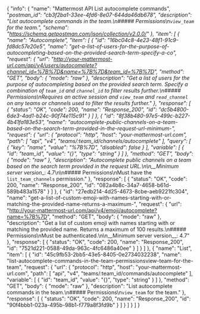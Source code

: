 {
  "info": {
    "name": "Mattermost API List autocomplete commands",
    "_postman_id": "cb3f2ba1-33ee-4fd6-8e07-644da46db678",
    "description": "List autocomplete commands in the team.\n##### Permissions\n`view_team` for the team.",
    "schema": "https://schema.getpostman.com/json/collection/v2.0.0/"
  },
  "item": [
    {
      "name": "Autocomplete",
      "item": [
        {
          "id": "16bc04c8-4e23-48f1-91c9-fd8dc57e20e5",
          "name": "get-a-list-of-users-for-the-purpose-of-autocompleting-based-on-the-provided-search-term-specify-a-co",
          "request": {
            "url": "http://your-mattermost-url.com/api/v4/users/autocomplete?channel_id=%7B%7D&name=%7B%7D&team_id=%7B%7D",
            "method": "GET",
            "body": {
              "mode": "raw"
            },
            "description": "Get a list of users for the purpose of autocompleting based on the provided search term. Specify a combination of `team_id` and `channel_id` to filter results further.\n##### Permissions\nRequires an active session and `view_team` and `read_channel` on any teams or channels used to filter the results further."
          },
          "response": [
            {
              "status": "OK",
              "code": 200,
              "name": "Response_200",
              "id": "dc5b4800-6de3-4ad1-b24c-90f74e115c91"
            }
          ]
        },
        {
          "id": "8f38b480-97e5-499c-b227-4b41fa183e53",
          "name": "autocomplete-public-channels-on-a-team-based-on-the-search-term-provided-in-the-request-url-minimum-",
          "request": {
            "url": {
              "protocol": "http",
              "host": "your-mattermost-url.com",
              "path": [
                "api",
                "v4",
                "teams/:team_id/channels/autocomplete"
              ],
              "query": [
                {
                  "key": "name",
                  "value": "%7B%7D",
                  "disabled": false
                }
              ],
              "variable": [
                {
                  "id": "team_id",
                  "value": "{}",
                  "type": "string"
                }
              ]
            },
            "method": "GET",
            "body": {
              "mode": "raw"
            },
            "description": "Autocomplete public channels on a team based on the search term provided in the request URL.\n\n__Minimum server version__: 4.7\n\n##### Permissions\nMust have the `list_team_channels` permission."
          },
          "response": [
            {
              "status": "OK",
              "code": 200,
              "name": "Response_200",
              "id": "082a4b8c-34a7-4658-b61d-589b483a1578"
            }
          ]
        },
        {
          "id": "27edb214-4d25-4673-8cbe-aeb9221fc304",
          "name": "get-a-list-of-custom-emoji-with-names-starting-with-or-matching-the-provided-name-returns-a-maximum-",
          "request": {
            "url": "http://your-mattermost-url.com/api/v4/emoji/autocomplete?name=%7B%7D",
            "method": "GET",
            "body": {
              "mode": "raw"
            },
            "description": "Get a list of custom emoji with names starting with or matching the provided name. Returns a maximum of 100 results.\n##### Permissions\nMust be authenticated.\n\n__Minimum server version__: 4.7"
          },
          "response": [
            {
              "status": "OK",
              "code": 200,
              "name": "Response_200",
              "id": "7521d221-0588-49da-963c-4fc6486a40ee"
            }
          ]
        }
      ]
    },
    {
      "name": "List",
      "item": [
        {
          "id": "45c9fb53-2bb5-43e5-8405-0e2734032238",
          "name": "list-autocomplete-commands-in-the-team-permissionsview-team-for-the-team",
          "request": {
            "url": {
              "protocol": "http",
              "host": "your-mattermost-url.com",
              "path": [
                "api",
                "v4",
                "teams/:team_id/commands/autocomplete"
              ],
              "variable": [
                {
                  "id": "team_id",
                  "value": "{}",
                  "type": "string"
                }
              ]
            },
            "method": "GET",
            "body": {
              "mode": "raw"
            },
            "description": "List autocomplete commands in the team.\n##### Permissions\n`view_team` for the team."
          },
          "response": [
            {
              "status": "OK",
              "code": 200,
              "name": "Response_200",
              "id": "90f4bbb1-023a-495b-98b1-f779a8f3fd9b"
            }
          ]
        }
      ]
    }
  ]
}